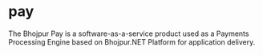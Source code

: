 # pay
The Bhojpur Pay is a software-as-a-service product used as a Payments Processing Engine based on Bhojpur.NET Platform for application delivery.
